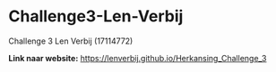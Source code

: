 # Challenge3-Len-Verbij
 Challenge 3
 Len Verbij (17114772)
 
 **Link naar website:** https://lenverbij.github.io/Herkansing_Challenge_3
